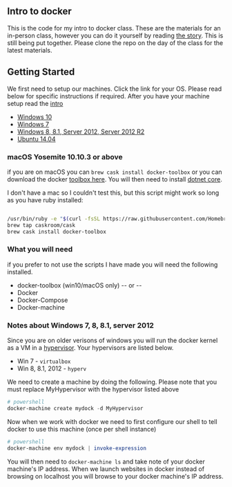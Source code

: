 ## Intro to docker

This is the code for my intro to docker class. These are the materials for an in-person class, however you can do it yourself by reading [the story](story.md). This is still being put together. Please clone the repo on the day of the class for the latest materials.

## Getting Started

We first need to setup our machines. Click the link for your OS. Please read below for specific instructions if required. After you have your machine setup read the [intro](intro.md) 

* [Windows 10](https://gist.github.com/TerribleDev/dd424d3d090bcf5634dcf8417411a081)
* [Windows 7](https://gist.github.com/TerribleDev/721fde498ae7e2e17c5c44a9d8e07412)
* [Windows 8, 8.1, Server 2012, Server 2012 R2](https://gist.github.com/TerribleDev/ad0d19734cbf0b5717a2d4e6fef7f011)
* [Ubuntu 14.04](https://gist.github.com/TerribleDev/3e0a8bab68b83fe5ef896a3bf16a85ce)



### macOS Yosemite 10.10.3 or above

if you are on macOS you can `brew cask install docker-toolbox` or you can download the docker [toolbox here](https://download.docker.com/mac/stable/Docker.dmg). You will then need to install [dotnet core](https://www.microsoft.com/net/core#macos). 

I don't have a mac so I couldn't test this, but this script might work so long as you have ruby installed:


```bash

/usr/bin/ruby -e "$(curl -fsSL https://raw.githubusercontent.com/Homebrew/install/master/install)"
brew tap caskroom/cask
brew cask install docker-toolbox

```

### What you will need

if you prefer to not use the scripts I have made you will need the following installed.

* docker-toolbox (win10/macOS only)
-- or --
* Docker
* Docker-Compose
* Docker-machine


### Notes about Windows 7, 8, 8.1, server 2012

Since you are on older verisons of windows you will run the docker kernel as a VM in a [hypervisor](https://en.wikipedia.org/wiki/Hypervisor). Your hypervisors are listed below.

* Win 7 - `virtualbox`
* Win 8, 8.1, 2012 - `hyperv`


We need to create a machine by doing the following. Please note that you must replace MyHypervisor with the hypervisor listed above


```powershell
# powershell
docker-machine create mydock -d MyHypervisor
```

Now when we work with docker we need to first configure our shell to tell docker to use this machine (once per shell instance)

```powershell
# powershell
docker-machine env mydock | invoke-expression
```

You will then need to `docker-machine ls` and take note of your docker machine's IP address. When we launch websites in docker instead of browsing on localhost you will browse to your docker machine's IP address.

